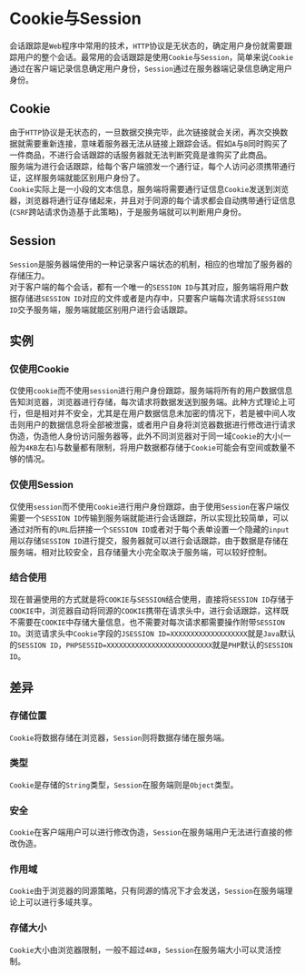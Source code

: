 # Cookie与Session
会话跟踪是`Web`程序中常用的技术，`HTTP`协议是无状态的，确定用户身份就需要跟踪用户的整个会话。最常用的会话跟踪是使用`Cookie`与`Session`，简单来说`Cookie`通过在客户端记录信息确定用户身份，`Session`通过在服务器端记录信息确定用户身份。

## Cookie
由于`HTTP`协议是无状态的，一旦数据交换完毕，此次链接就会关闭，再次交换数据就需要重新连接，意味着服务器无法从链接上跟踪会话。假如`A`与`B`同时购买了一件商品，不进行会话跟踪的话服务器就无法判断究竟是谁购买了此商品。  
服务端为进行会话跟踪，给每个客户端颁发一个通行证，每个人访问必须携带通行证，这样服务端就能区别用户身份了。  
`Cookie`实际上是一小段的文本信息，服务端将需要通行证信息`Cookie`发送到浏览器，浏览器将通行证存储起来，并且对于同源的每个请求都会自动携带通行证信息(`CSRF`跨站请求伪造基于此策略)，于是服务端就可以判断用户身份。

## Session
`Session`是服务器端使用的一种记录客户端状态的机制，相应的也增加了服务器的存储压力。  
对于客户端的每个会话，都有一个唯一的`SESSION ID`与其对应，服务端将用户数据存储进`SESSION ID`对应的文件或者是内存中，只要客户端每次请求将`SESSION ID`交予服务端，服务端就能区别用户进行会话跟踪。  


## 实例

### 仅使用Cookie
仅使用`cookie`而不使用`session`进行用户身份跟踪，服务端将所有的用户数据信息告知浏览器，浏览器进行存储，每次请求将数据发送到服务端。此种方式理论上可行，但是相对并不安全，尤其是在用户数据信息未加密的情况下，若是被中间人攻击则用户的数据信息将全部被泄露，或者用户自身将浏览器数据进行修改进行请求伪造，伪造他人身份访问服务器等，此外不同浏览器对于同一域`Cookie`的大小(一般为`4KB`左右)与数量都有限制，将用户数据都存储于`Cookie`可能会有空间或数量不够的情况。

### 仅使用Session
仅使用`session`而不使用`Cookie`进行用户身份跟踪，由于使用`Session`在客户端仅需要一个`SESSION ID`传输到服务端就能进行会话跟踪，所以实现比较简单，可以通过对所有的`URL`后拼接一个`SESSION ID`或者对于每个表单设置一个隐藏的`input`用以存储`SESSION ID`进行提交，服务器就可以进行会话跟踪，由于数据是存储在服务端，相对比较安全，且存储量大小完全取决于服务端，可以较好控制。

### 结合使用
现在普遍使用的方式就是将`COOKIE`与`SESSION`结合使用，直接将`SESSION ID`存储于`COOKIE`中，浏览器自动将同源的`COOKIE`携带在请求头中，进行会话跟踪，这样既不需要在`COOKIE`中存储大量信息，也不需要对每次请求都需要操作附带`SESSION ID`。浏览请求头中`Cookie`字段的`JSESSION ID=XXXXXXXXXXXXXXXXXXX`就是`Java`默认的`SESSION ID`，`PHPSESSID=XXXXXXXXXXXXXXXXXXXXXXXXXX`就是`PHP`默认的`SESSION ID`。


## 差异

### 存储位置
`Cookie`将数据存储在浏览器，`Session`则将数据存储在服务端。

### 类型
`Cookie`是存储的`String`类型，`Session`在服务端则是`Object`类型。

### 安全
`Cookie`在客户端用户可以进行修改伪造，`Session`在服务端用户无法进行直接的修改伪造。

### 作用域
`Cookie`由于浏览器的同源策略，只有同源的情况下才会发送，`Session`在服务端理论上可以进行多域共享。

### 存储大小
`Cookie`大小由浏览器限制，一般不超过`4KB`，`Session`在服务端大小可以灵活控制。


